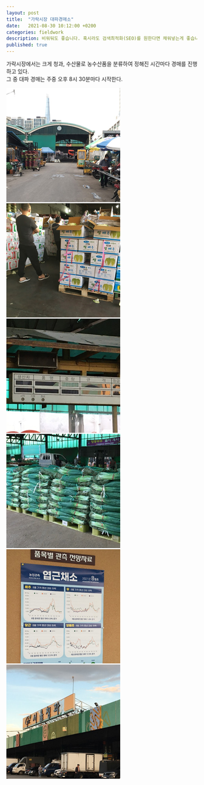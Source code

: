 ```yaml
---
layout: post
title:  "가락시장 대파경매소"
date:   2021-08-30 10:12:00 +0200
categories: fieldwork
description: 비워둬도 좋습니다. 혹시라도 검색최적화(SEO)를 원한다면 채워넣는게 좋습니다.
published: true
---
```


가락시장에서는 크게 청과, 수산물로 농수산품을 분류하여 정해진 시간마다 경매를 진행하고 있다.  
그 중 대파 경매는 주중 오후 8시 30분마다 시작한다.  

![wholesale_auction](/asset/images/auction1.png) 
![wholesale_auction](/asset/images/auction2.png) 
![wholesale_auction](/asset/images/auction3.png) 
![wholesale_auction](/asset/images/auction4.png) 
![wholesale_auction](/asset/images/auction5.png) 
![wholesale_auction](/asset/images/auction6.png) 